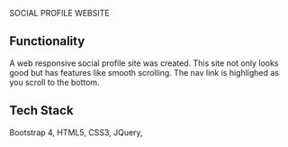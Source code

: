 SOCIAL PROFILE WEBSITE

## Functionality

A web responsive social profile site was created. This site not only looks good but has features like smooth
scrolling. The nav link is highlighed as you scroll to the bottom.



## Tech Stack

Bootstrap 4,
HTML5,
CSS3,
JQuery,
